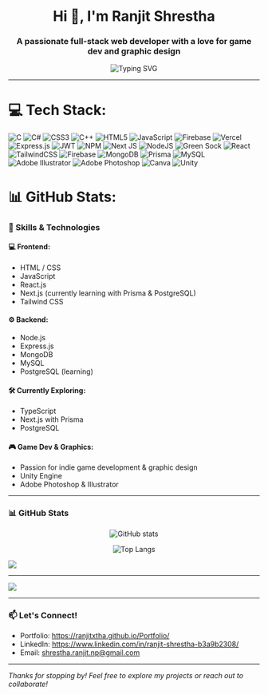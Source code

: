 <h1 align="center">Hi 👋, I'm Ranjit Shrestha</h1>
<h3 align="center">A passionate full-stack web developer with a love for game dev and graphic design</h3>

<p align="center">
  <img src="https://readme-typing-svg.herokuapp.com?font=Fira+Code&size=22&pause=1000&center=true&vCenter=true&width=435&lines=Web+Developer;Frontend+%2F+Backend+Dev;Game+Dev+%2F+Graphics+Designer;Always+learning+new+things+🚀" alt="Typing SVG" />
</p>

---

# 💻 Tech Stack:
![C](https://img.shields.io/badge/c-%2300599C.svg?style=for-the-badge&logo=c&logoColor=white) ![C#](https://img.shields.io/badge/c%23-%23239120.svg?style=for-the-badge&logo=csharp&logoColor=white) ![CSS3](https://img.shields.io/badge/css3-%231572B6.svg?style=for-the-badge&logo=css3&logoColor=white) ![C++](https://img.shields.io/badge/c++-%2300599C.svg?style=for-the-badge&logo=c%2B%2B&logoColor=white) ![HTML5](https://img.shields.io/badge/html5-%23E34F26.svg?style=for-the-badge&logo=html5&logoColor=white) ![JavaScript](https://img.shields.io/badge/javascript-%23323330.svg?style=for-the-badge&logo=javascript&logoColor=%23F7DF1E) ![Firebase](https://img.shields.io/badge/firebase-%23039BE5.svg?style=for-the-badge&logo=firebase) ![Vercel](https://img.shields.io/badge/vercel-%23000000.svg?style=for-the-badge&logo=vercel&logoColor=white) ![Express.js](https://img.shields.io/badge/express.js-%23404d59.svg?style=for-the-badge&logo=express&logoColor=%2361DAFB) ![JWT](https://img.shields.io/badge/JWT-black?style=for-the-badge&logo=JSON%20web%20tokens) ![NPM](https://img.shields.io/badge/NPM-%23CB3837.svg?style=for-the-badge&logo=npm&logoColor=white) ![Next JS](https://img.shields.io/badge/Next-black?style=for-the-badge&logo=next.js&logoColor=white) ![NodeJS](https://img.shields.io/badge/node.js-6DA55F?style=for-the-badge&logo=node.js&logoColor=white) ![Green Sock](https://img.shields.io/badge/green%20sock-88CE02?style=for-the-badge&logo=greensock&logoColor=white) ![React](https://img.shields.io/badge/react-%2320232a.svg?style=for-the-badge&logo=react&logoColor=%2361DAFB) ![TailwindCSS](https://img.shields.io/badge/tailwindcss-%2338B2AC.svg?style=for-the-badge&logo=tailwind-css&logoColor=white) ![Firebase](https://img.shields.io/badge/firebase-a08021?style=for-the-badge&logo=firebase&logoColor=ffcd34) ![MongoDB](https://img.shields.io/badge/MongoDB-%234ea94b.svg?style=for-the-badge&logo=mongodb&logoColor=white) ![Prisma](https://img.shields.io/badge/Prisma-3982CE?style=for-the-badge&logo=Prisma&logoColor=white) ![MySQL](https://img.shields.io/badge/mysql-4479A1.svg?style=for-the-badge&logo=mysql&logoColor=white) ![Adobe Illustrator](https://img.shields.io/badge/adobe%20illustrator-%23FF9A00.svg?style=for-the-badge&logo=adobe%20illustrator&logoColor=white) ![Adobe Photoshop](https://img.shields.io/badge/adobe%20photoshop-%2331A8FF.svg?style=for-the-badge&logo=adobe%20photoshop&logoColor=white) ![Canva](https://img.shields.io/badge/Canva-%2300C4CC.svg?style=for-the-badge&logo=Canva&logoColor=white) ![Unity](https://img.shields.io/badge/unity-%23000000.svg?style=for-the-badge&logo=unity&logoColor=white)
# 📊 GitHub Stats:


<!-- Proudly created with GPRM ( https://gprm.itsvg.in ) -->
### 🧠 Skills & Technologies

#### 💻 Frontend:
- HTML / CSS
- JavaScript
- React.js
- Next.js (currently learning with Prisma & PostgreSQL)
- Tailwind CSS

#### ⚙️ Backend:
- Node.js
- Express.js
- MongoDB
- MySQL
- PostgreSQL (learning)

#### 🛠 Currently Exploring:
- TypeScript
- Next.js with Prisma
- PostgreSQL

#### 🎮 Game Dev & Graphics:
- Passion for indie game development & graphic design
- Unity Engine
- Adobe Photoshop & Illustrator

---

### 📊 GitHub Stats

<p align="center">
  <img src="https://github-readme-stats.vercel.app/api?username=RanjitXtha&show_icons=true&theme=radical" alt="GitHub stats" />
</p>
<p align="center">
  <img src="https://github-readme-stats.vercel.app/api/top-langs/?username=RanjitXtha&layout=compact&theme=radical" alt="Top Langs" />
</p>

![](https://nirzak-streak-stats.vercel.app/?user=RanjitXtha&theme=dark&hide_border=false)<br/>

---
[![](https://visitcount.itsvg.in/api?id=RanjitXtha&icon=0&color=0)](https://visitcount.itsvg.in)

---

### 📫 Let's Connect!

- Portfolio: https://ranjitxtha.github.io/Portfolio/
- LinkedIn: https://www.linkedin.com/in/ranjit-shrestha-b3a9b2308/
- Email: shrestha.ranjit.np@gmail.com

---

_Thanks for stopping by! Feel free to explore my projects or reach out to collaborate!_

